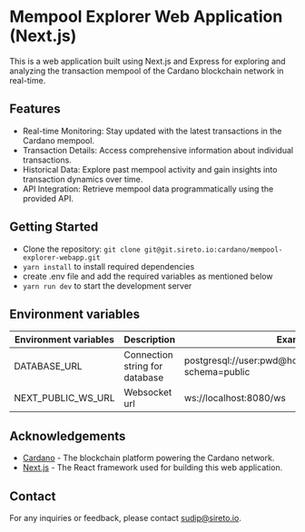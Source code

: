 # Mempool Explorer Web Application (Next.js)

This is a web application built using Next.js and Express for exploring and analyzing the transaction mempool of the
Cardano blockchain network in real-time.

## Features

- Real-time Monitoring: Stay updated with the latest transactions in the Cardano mempool.
- Transaction Details: Access comprehensive information about individual transactions.
- Historical Data: Explore past mempool activity and gain insights into transaction dynamics over time.
- API Integration: Retrieve mempool data programmatically using the provided API.

## Getting Started

- Clone the repository: `git clone git@git.sireto.io:cardano/mempool-explorer-webapp.git`
- `yarn install` to install required dependencies
- create .env file and add the required variables as mentioned below
- `yarn run dev` to start the development server

## Environment variables

| Environment variables | Description                    | Example                                                     |
|-----------------------|--------------------------------|-------------------------------------------------------------|
| DATABASE_URL          | Connection string for database | postgresql://user:pwd@host:5432/database_name?schema=public |
| NEXT_PUBLIC_WS_URL    | Websocket url                  | ws://localhost:8080/ws                                      |

## Acknowledgements

- [Cardano](https://www.cardano.org) - The blockchain platform powering the Cardano network.
- [Next.js](https://nextjs.org) - The React framework used for building this web application.

## Contact

For any inquiries or feedback, please contact [sudip@sireto.io]().
